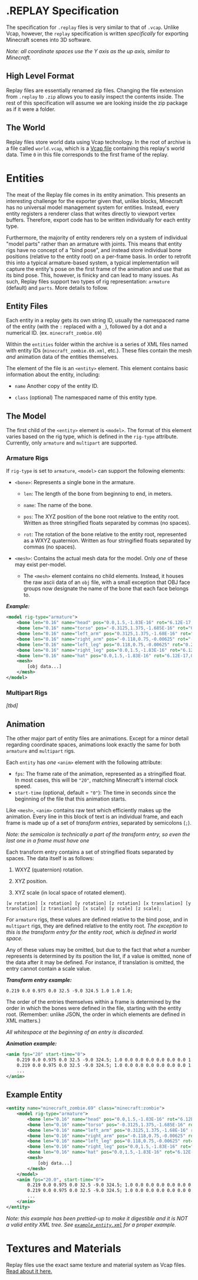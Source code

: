 # .REPLAY Specification

The specification for `.replay` files is very similar to that of `.vcap`. Unlike Vcap, however, the `replay` specification is written *specifically* for exporting Minecraft scenes into 3D software.

*Note: all coordinate spaces use the Y axis as the up axis, similar to Minecraft.*

## High Level Format

Replay files are essentially renamed zip files. Changing the file extension from `.replay` to `.zip` allows you to easily inspect the contents inside. The rest of this specification will assume we are looking inside the zip package as if it were a folder.

## The World

Replay files store world data using Vcap technology. In the root of archive is a file called `world.vcap`, which is a [Vcap file](vcap.md) containing this replay's world data. Time `0` in this file corresponds to the first frame of the replay.

# Entities

The meat of the Replay file comes in its entity animation. This presents an interesting challenge for the exporter given that, unlike blocks, Minecraft has no universal model management system for entities. Instead, every entity registers a renderer class that writes directly to viewport vertex buffers. Therefore, export code has to be written individually for each entity type.

Furthermore, the majority of entity renderers rely on a system of individual "model parts" rather than an armature with joints. This means that entity rigs have no concept of a "bind pose", and instead store individual bone positions (relative to the entity root) on a per-frame basis. In order to retrofit this into a typical armature-based system, a typical implementation will capture the entity's pose on the first frame of the animation and use that as its bind pose. This, however, is finicky and can lead to many issues. As such, Replay files support two types of rig representation: `armature` (default) and `parts`. More details to follow.

## Entity Files

Each entity in a replay gets its own string ID, usually the namespaced name of the entity (with the `:` replaced with a `_`), followed by a dot and a numerical ID. (ex. `minecraft_zombie.69`)

Within the `entities` folder within the archive is a series of XML files named with entity IDs (`minecraft_zombie.69.xml`, etc.). These files contain the mesh *and* animation data of the entities themselves.

The element of the file is an `<entity>` element. This element contains basic information about the entity, including:

* `name` Another copy of the entity ID.

* `class` (optional) The namespaced name of this entity type.

## The Model

The first child of the `<entity>` element is `<model>`. The format of this element varies based on the rig type, which is defined in the `rig-type` attribute. Currently, only `armature` and `multipart` are supported.

### Armature Rigs

If `rig-type` is set to `armature`, `<model>` can support the following elements:

- `<bone>`: Represents a single bone in the armature.
  
  - `len`: The length of the bone from beginning to end, in meters.
  
  - `name`: The name of the bone.
  
  - `pos`: The XYZ position of the bone root relative to the entity root. Written as three stringified floats separated by commas (no spaces).
  
  - `rot`: The rotation of the bone relative to the entity root, represented as a WXYZ quaternion. Written as four stringified floats separated by commas (no spaces).

- `<mesh>`: Contains the actual mesh data for the model. Only *one* of these may exist per-model.
  
  - The `<mesh>` element contains no child elements. Instead, it houses the raw ascii data of an `obj` file, with a small exception that OBJ face groups now designate the name of the bone that each face belongs to.

***Example:***

```xml
<model rig-type="armature">
    <bone len="0.16" name="head" pos="0.0,1.5,-1.83E-16" rot="6.12E-17,1.0,0.0,0.0"/>
    <bone len="0.16" name="torso" pos="-0.3125,1.375,-1.685E-16" rot="0.656,0.754,0.00534,-0.01382"/>
    <bone len="0.16" name="left_arm" pos="0.3125,1.375,-1.68E-16" rot="0.629,0.776,-0.00315,0.0159"/>
    <bone len="0.16" name="right_arm" pos="-0.118,0.75,-0.00625" rot="-0.200,0.979,0.0,0.0"/>
    <bone len="0.16" name="left_leg" pos="0.118,0.75,-0.00625" rot="0.200,0.979,0.0,0.0"/>
    <bone len="0.16" name="right_leg" pos="0.0,1.5,-1.83E-16" rot="6.12E-17,0.999,-7.51E-19,-0.0122"/>
    <bone len="0.16" name="hat" pos="0.0,1.5,-1.83E-16" rot="6.12E-17,0.999,-7.51E-19,-0.0122"/>
    <mesh>
        [obj data...]
    </mesh>
</model>
```

### Multipart Rigs

*[tbd]*

## Animation

The other major part of entity files are animations. Except for a minor detail regarding coordinate spaces, animations look exactly the same for both `armature` and `multipart` rigs.

Each `entity` has *one* `<anim>` element with the following attribute:

- `fps`: The frame rate of the animation, represented as a stringified float. In most cases, this will be `"20"`, matching Minecraft's internal clock speed.
- `start-time` (optional, default = `"0"`): The time in seconds since the beginning of the file that this animation starts.

Like `<mesh>`, `<anim>` contains raw text which efficiently makes up the animation. Every line in this block of text is an individual frame, and each frame is made up of a set of *transform entries*, separated by semicolons (`;`).

*Note: the semicolon is technically a part of the transform entry, so even the last one in a frame must have one*

Each transform entry contains a set of stringified floats separated by spaces. The data itself is as follows:

1. WXYZ (quaternion) rotation.

2. XYZ position.

3. XYZ scale (in local space of rotated element).

```
[w rotation] [x rotation] [y rotation] [z rotation] [x translation] [y translation] [z translation] [x scale] [y scale] [z scale];
```

For `armature` rigs, these values are defined relative to the bind pose, and in `multipart` rigs, they are defined relative to the entity root. *The exception to this is the transform entry for the entity root, which is defined in world space.*

Any of these values may be omitted, but due to the fact that *what* a number represents is determined by its position the list, if a value is omitted, none of the data after it may be defined. For instance, if translation is omitted, the entry cannot contain a scale value.

***Transform entry example:***

```
0.219 0.0 0.975 0.0 32.5 -9.0 324.5 1.0 1.0 1.0;
```

The order of the entries themselves within a frame is determined by the order in which the bones were defined in the file, starting with the entity root. (Remember: unlike JSON, the order in which elements are defined in XML matters.)

*All whitespace at the beginning of an entry is discarded.*

***Animation example:***

```xml
<anim fps="20" start-time="0">
    0.219 0.0 0.975 0.0 32.5 -9.0 324.5; 1.0 0.0 0.0 0.0 0.0 0.0 0.0 1.0 1.0 1.0; 1.0 0.0193 -0.00167 0.0134 0.0 0.0 0.0 1.0 1.0 1.0; 1.0 -0.0193 -0.00167 -0.0134 0.0 0.0 0.0 1.0 1.0 1.0; 0.979 -0.2 0.0 0.0 0.0 0.0 0.0 1.0 1.0 1.0; 0.979 0.2 0.0 0.0 0.0 0.0 0.0 1.0 1.0 1.0; 1.0 1.23E-32 0.0122 9.62E-35 0.0 0.0 0.0 1.0 1.0 1.0; 1.0 1.23E-32 0.0122 9.62E-35 0.0 0.0 0.0 1.0 1.0 1.0;
    0.219 0.0 0.975 0.0 32.5 -9.0 324.5; 1.0 0.0 0.0 0.0 0.0 0.0 0.0 1.0 1.0 1.0; 1.0 0.0193 -0.00167 0.0134 0.0 0.0 0.0 1.0 1.0 1.0; 1.0 -0.0193 -0.00167 -0.0134 0.0 0.0 0.0 1.0 1.0 1.0; 0.979 -0.2 0.0 0.0 0.0 0.0 0.0 1.0 1.0 1.0; 0.979 0.2 0.0 0.0 0.0 0.0 0.0 1.0 1.0 1.0; 1.0 1.23E-32 0.0122 9.62E-35 0.0 0.0 0.0 1.0 1.0 1.0; 1.0 1.23E-32 0.0122 9.62E-35 0.0 0.0 0.0 1.0 1.0 1.0;
    ...
</anim>
```

## Example Entity

```xml
<entity name="minecraft_zombie.69" class="minecraft:zombie">
    <model rig-type="armature">
        <bone len="0.16" name="head" pos="0.0,1.5,-1.83E-16" rot="6.12E-17,1.0,0.0,0.0"/>
        <bone len="0.16" name="torso" pos="-0.3125,1.375,-1.685E-16" rot="0.656,0.754,0.00534,-0.01382"/>
        <bone len="0.16" name="left_arm" pos="0.3125,1.375,-1.68E-16" rot="0.629,0.776,-0.00315,0.0159"/>
        <bone len="0.16" name="right_arm" pos="-0.118,0.75,-0.00625" rot="-0.200,0.979,0.0,0.0"/>
        <bone len="0.16" name="left_leg" pos="0.118,0.75,-0.00625" rot="0.200,0.979,0.0,0.0"/>
        <bone len="0.16" name="right_leg" pos="0.0,1.5,-1.83E-16" rot="6.12E-17,0.999,-7.51E-19,-0.0122"/>
        <bone len="0.16" name="hat" pos="0.0,1.5,-1.83E-16" rot="6.12E-17,0.999,-7.51E-19,-0.0122"/>
        <mesh>
            [obj data...]
        </mesh>
    </model>
    <anim fps="20.0", start-time="0">
        0.219 0.0 0.975 0.0 32.5 -9.0 324.5; 1.0 0.0 0.0 0.0 0.0 0.0 0.0 1.0 1.0 1.0; 1.0 0.0193 -0.00167 0.0134 0.0 0.0 0.0 1.0 1.0 1.0; 1.0 -0.0193 -0.00167 -0.0134 0.0 0.0 0.0 1.0 1.0 1.0; 0.979 -0.2 0.0 0.0 0.0 0.0 0.0 1.0 1.0 1.0; 0.979 0.2 0.0 0.0 0.0 0.0 0.0 1.0 1.0 1.0; 1.0 1.23E-32 0.0122 9.62E-35 0.0 0.0 0.0 1.0 1.0 1.0; 1.0 1.23E-32 0.0122 9.62E-35 0.0 0.0 0.0 1.0 1.0 1.0;
        0.219 0.0 0.975 0.0 32.5 -9.0 324.5; 1.0 0.0 0.0 0.0 0.0 0.0 0.0 1.0 1.0 1.0; 1.0 0.0193 -0.00167 0.0134 0.0 0.0 0.0 1.0 1.0 1.0; 1.0 -0.0193 -0.00167 -0.0134 0.0 0.0 0.0 1.0 1.0 1.0; 0.979 -0.2 0.0 0.0 0.0 0.0 0.0 1.0 1.0 1.0; 0.979 0.2 0.0 0.0 0.0 0.0 0.0 1.0 1.0 1.0; 1.0 1.23E-32 0.0122 9.62E-35 0.0 0.0 0.0 1.0 1.0 1.0; 1.0 1.23E-32 0.0122 9.62E-35 0.0 0.0 0.0 1.0 1.0 1.0;
        ...
    </anim>
</entity>
```

*Note: this example has been prettied-up to make it digestible and it is NOT a valid entity XML tree. See [`example_entity.xml`](example_entity.xml) for a proper example.*

# Textures and Materials

Replay files use the exact same texture and material system as Vcap files. [Read about it here.](vcap.md#textures-and-materials)
